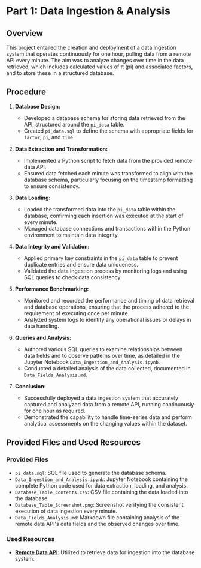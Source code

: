 # Part 1: Data Ingestion & Analysis

## Overview
This project entailed the creation and deployment of a data ingestion system that operates continuously for one hour, pulling data from a remote API every minute. The aim was to analyze changes over time in the data retrieved, which includes calculated values of π (pi) and associated factors, and to store these in a structured database.

## Procedure
1. **Database Design:**
   - Developed a database schema for storing data retrieved from the API, structured around the `pi_data` table.
   - Created `pi_data.sql` to define the schema with appropriate fields for `factor`, `pi`, and `time`.

2. **Data Extraction and Transformation:**
   - Implemented a Python script to fetch data from the provided remote data API.
   - Ensured data fetched each minute was transformed to align with the database schema, particularly focusing on the timestamp formatting to ensure consistency.

3. **Data Loading:**
   - Loaded the transformed data into the `pi_data` table within the database, confirming each insertion was executed at the start of every minute.
   - Managed database connections and transactions within the Python environment to maintain data integrity.

4. **Data Integrity and Validation:**
   - Applied primary key constraints in the `pi_data` table to prevent duplicate entries and ensure data uniqueness.
   - Validated the data ingestion process by monitoring logs and using SQL queries to check data consistency.

5. **Performance Benchmarking:**
   - Monitored and recorded the performance and timing of data retrieval and database operations, ensuring that the process adhered to the requirement of executing once per minute.
   - Analyzed system logs to identify any operational issues or delays in data handling.

6. **Queries and Analysis:**
   - Authored various SQL queries to examine relationships between data fields and to observe patterns over time, as detailed in the Jupyter Notebook `Data_Ingestion_and_Analysis.ipynb`.
   - Conducted a detailed analysis of the data collected, documented in `Data_Fields_Analysis.md`.

7. **Conclusion:**
   - Successfully deployed a data ingestion system that accurately captured and analyzed data from a remote API, running continuously for one hour as required.
   - Demonstrated the capability to handle time-series data and perform analytical assessments on the changing values within the dataset.

## Provided Files and Used Resources

### Provided Files
- `pi_data.sql`: SQL file used to generate the database schema.
- `Data_Ingestion_and_Analysis.ipynb`: Jupyter Notebook containing the complete Python code used for data extraction, loading, and analysis.
- `Database_Table_Contents.csv`: CSV file containing the data loaded into the database.
- `Database_Table_Screenshot.png`: Screenshot verifying the consistent execution of data ingestion every minute.
- `Data_Fields_Analysis.md`: Markdown file containing analysis of the remote data API's data fields and the observed changes over time.

### Used Resources
- **[Remote Data API](https://4feaquhyai.execute-api.us-east-1.amazonaws.com/api/pi)**: Utilized to retrieve data for ingestion into the database system.
